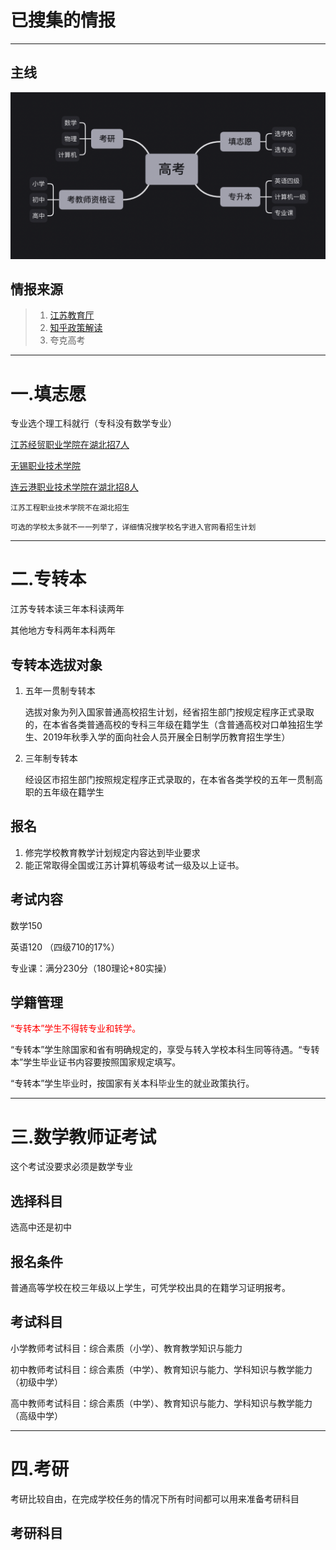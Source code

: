 

# 已搜集的情报
---

## 主线
![主线](main.png)

## 情报来源
>1. <font color="green">[江苏教育厅](http://jyt.jiangsu.gov.cn/art/2021/12/3/art_58320_10160490.html)</font>
>2. <font color="green">[知乎政策解读](https://zhuanlan.zhihu.com/p/435365336)</font>
>3. 夸克高考
---
# 一.填志愿

专业选个理工科就行（专科没有数学专业）

[江苏经贸职业学院在湖北招7人](https://zs.jsbc.edu.cn/2022/0622/c191a42251/page.htm)

[无锡职业技术学院](http://zs.wxit.edu.cn/2022/0624/c3493a97135/page.htm)

[连云港职业技术学院在湖北招8人](http://zs.wxit.edu.cn/2022/0624/c3493a97135/page.htm)

```
江苏工程职业技术学院不在湖北招生
```

```
可选的学校太多就不一一列举了，详细情况搜学校名字进入官网看招生计划
```

---

# 二.专转本

江苏专转本读三年本科读两年

其他地方专科两年本科两年

## 专转本选拔对象

1. 五年一贯制专转本

    选拔对象为列入国家普通高校招生计划，经省招生部门按规定程序正式录取的，在本省各类普通高校的专科三年级在籍学生（含普通高校对口单独招生学生、2019年秋季入学的面向社会人员开展全日制学历教育招生学生）

2. 三年制专转本

    经设区市招生部门按照规定程序正式录取的，在本省各类学校的五年一贯制高职的五年级在籍学生


## 报名
1. 修完学校教育教学计划规定内容达到毕业要求
2. 能正常取得全国或江苏计算机等级考试一级及以上证书。





## 考试内容

数学150

英语120 （四级710的17%）

专业课：满分230分（180理论+80实操）


## 学籍管理


<font color="red">  “专转本”学生不得转专业和转学。</font>

 “专转本”学生除国家和省有明确规定的，享受与转入学校本科生同等待遇。“专转本”学生毕业证书内容要按照国家规定填写。

 “专转本”学生毕业时，按国家有关本科毕业生的就业政策执行。

---
# 三.数学教师证考试
这个考试没要求必须是数学专业

## 选择科目
选高中还是初中

## 报名条件

普通高等学校在校三年级以上学生，可凭学校出具的在籍学习证明报考。


## 考试科目
小学教师考试科目：综合素质（小学）、教育教学知识与能力

初中教师考试科目：综合素质（中学）、教育知识与能力、学科知识与教学能力（初级中学）

高中教师考试科目：综合素质（中学）、教育知识与能力、学科知识与教学能力（高级中学）

---
# 四.考研

考研比较自由，在完成学校任务的情况下所有时间都可以用来准备考研科目

## 考研科目
